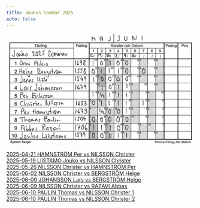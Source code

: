 ```yaml
---
title: Joukos Sommar 2025
auto: false
---
```


![](Jouko_Sommar_2025.JPG)

[2025-04-21 HAMNSTRÖM Per vs NILSSON Christer](https://christernilsson.github.io/2025/012-ChessViewer/index.html?Date=2025-04-21_Result:0-1&White=1699_Per_Hamnström&Black=1631_Christer_Nilsson&Link=https://lichess.org/study/GFuwxt03/0YIOMnBG&Seek=TIME:0.1_MPV:5&moves=e4_e5_f4_Nc6_Nf3_d6_Bc4_Bg4_c3_Nf6_h3_Bxf3_Qxf3_a6_O-O_Be7_d3_Na5_Bb3_Nxb3_axb3_c6_fxe5_dxe5_Be3_Qxd3_Nd2_Qc2_g4_O-O_g5_Nd7_Qf5_Rad8_Nc4_Qxb3_Nxe5_Nxe5_Qxe5_Bd6_Qf5_Qxb2_Bd4_Qh2%23&losses=6_3_75_46_2_21_25_1_77_46_2_42_9_24_6_7_29_16_4_2_2_12_1_1_176_21_15_70_90_32_16_1_122_24_106_12_32_6_1_6_24_6_300_0&bests=e4_e5_Nf3_exf4_Nf3_exf4_d4_Bg4_d3_exf4_O-O_Be6_Qxf3_Qe7_d3_Qd7_Bb3_exf4_Na3_Nxb3_axb3_Nd7_fxe5_dxe5_Na3_Qxd3_Ra5_O-O_Ra5_h6_g5_Nd7_Qd1_Bc5_b4_Qxb3_Na5_Nxe5_Qxe5_Bd6_Qa5_Qxb2_Qf2_Qh2%23
)  
[2025-05-19 LIISTAMO Jouko vs NILSSON Christer](https://christernilsson.github.io/2025/012-ChessViewer/index.html?Date=2025-05-19_Result:0-1&White=_Jouko_Liistamo&Black=_Christer_Nilsson&Link=https://lichess.org/study/AgzTp9sx/eJeKv5T6&Seek=TIME:0.1_MPV:5&moves=e4_e5_c3_d5_Bd3_c6_Ne2_Nf6_Ng3_Nbd7_Qe2_Nc5_f3_Be7_Bc2_dxe4_fxe4_Bg4_Qf2_Nd3%2B_Bxd3_Qxd3_h3_Nxe4_Nxe4_Qxe4%2B_Kf1_Bh4_Qe3_Qxe3_dxe3_O-O-O_Nd2_Bf5_Kg1_Bg5_Nf3_Rd1%2B_Kh2_Rxh1%2B_Kxh1_Bf6_Bd2_Rd8_Re1_e4_Nd4_Bg6_Bc1_a6_b4_Kc7_a4_b6_Bb2_c5_bxc5_bxc5_Nb3_Rb8_Nxc5_Rxb2_Nxa6%2B_Kb6_Nb4_Ka5_Nd5_Kxa4_c4_Rc2_Rb1_Rb2_Rc1_Kb3_c5_Bf5_c6_Rc2_Rb1%2B_Kc4_Nb4_Rc3_Na6_Rxe3_c7_Bc8_Rb6_Re1%2B_Kh2_Be5%2B_g3_Ra1_Nb8_Ra7_Nc6_Ra2%2B_Kg1_Kc5_Rb8_Kxc6_Rxc8_Ra7_Re8_Bxc7_Re7_Bb6%2B&losses=1_0_57_4_124_94_56_1_49_118_129_12_109_113_19_52_82_56_134_9_4_5_185_5_12_21_16_16_12_69_2_12_20_1_39_148_24_3_1_10_2_1_2_3_14_18_1_97_38_39_3_30_7_43_92_3_35_19_37_16_6_4_14_24_7_32_17_7_1_30_22_28_19_104_87_7_8_6_18_55_88_77_56_76_43_1_62_49_17_43_4_271_207_152_8_28_7_1_16_4_17_169_1_8_343_300&bests=e4_e5_Nf3_d5_exd5_Nf6_exd5_Nd7_O-O_h5_exd5_h5_Bc2_dxe4_Bc2_h5_Nxe4_h5_Qe3_Nd3%2B_Bxd3_Qxd3_Qe3_Nxe4_Nxe4_Bh4_Kf1_Bh4_Qe3_Qc2_dxe3_Rd8_Nd2_Bf5_g4_Bg3_Kf2_Be7_Kh2_Rxh1%2B_Kxh1_Bf6_Bd2_Rd8_Re1_e4_Nd4_c5_b4_Be5_b4_Be7_a4_a5_Ba3_c5_Nb3_bxc5_Ne2_Rb8_Nxc5_Rxb2_Nxa6%2B_Kb7_Nb4_Kb7_Rd1_Bh4_g4_Bf5_g4_Bb2_Rc1_Bf5_Nxf6_Bf5_Nxf6_Be5_Rxc2_Bb2_Nxf6_Rb2_c7_Bc8_g3_Bc8_Nb4_Rc3_Kh2_Be5%2B_g3_Re2%2B_Rc6%2B_Ra2%2B_Nc6_Ra2%2B_Kg1_Kc5_Nxe5_Kxc6_Rxc8_e3_Re8_Bd4%2B_Rxe4_Bb6%2B
)  
[2025-05-26 NILSSON Christer vs HAMNSTRÖM Per](https://christernilsson.github.io/2025/012-ChessViewer/index.html?Date=2025-05-26_Result:1-0&White=1618_Christer_Nilsson&Black=1699_Per_Hamnström&Link=https://lichess.org/study/GFuwxt03/Gk9BfBFx&Seek=TIME:0.1_MPV:5&moves=e4_c5_Nf3_Nc6_d4_cxd4_Nxd4_d6_Bb5_Bd7_O-O_a6_Nxc6_bxc6_Bc4_Nf6_Nc3_e5_Bg5_h6_Bh4_g5_Bg3_Bg4_Be2_Bxe2_Qxe2_h5_h3_h4_Bh2_Nh5_Rad1_Qb6_Na4_Qa7_Qg4_f6_Qe6%2B_Qe7_Rxd6_Qxe6_Rxe6%2B_Kd7_Rxf6_Nxf6_Nb6%2B_Kc7_Nxa8%2B_Kb7_Rd1_Kxa8_Rd8%2B_Kb7_Bxe5_Bg7_Rd6_Rf8_f3_Rf7_Rd8_Nd7_Bxg7_Rxg7_Kf2_Kc7_Re8_Kb6_Ke3_Kc5_Ra8_Ne5_b3_Kb6_Kd4_Ng6_Rb8%2B_Kc7_Ra8_Nf4_Ra7%2B_Kb6_Rxg7_Nxg2_Rxg5_Ne1_Rf5_Nxc2%2B_Kc3_Ne3_Rf4&losses=9_5_3_4_3_3_1_22_50_5_11_62_2_15_22_2_5_43_49_2_8_8_0_22_78_81_2_29_58_3_6_68_13_38_232_216_49_23_47_42_54_10_13_4_61_26_25_263_6_8_395_101_11_2_7_0_40_12_54_12_0_17_5_1_3_17_12_12_0_4_71_37_8_18_46_5_11_38_18_431_4_24_0_82_4_12_38_3_9_17_45&bests=e4_e5_Nf3_Nc6_Bb5_cxd4_Nxd4_g6_Nc3_Bd7_Nc3_Nf6_Nxc6_bxc6_Ba4_Nf6_Qe2_g6_f4_h6_Bxf6_g5_Bg3_Qb6_f3_Be6_Qxe2_Qb6_Rad1_h4_Bh2_Qc8_Nd1_Qa5_Rd3_Qb5_b3_f6_Rd2_Be7_Rxd6_Qxe6_Rxe6%2B_Kd7_Rxe5_Nxf6_Nb6%2B_Ke6_Nxa8%2B_Kb7_Nc7_Be7_Rd8%2B_Kb7_Bxe5_Bg7_Rxh8_Rf8_Kf1_Rf7_Rd8_a5_Bxg7_Rxg7_Re8_Ne5_Ra8_a5_g3_a5_c3_Nb6_b3_Ng6_Rb8%2B_Ng6_a4_Kc7_Ra8_Rd7%2B_Ra7%2B_Kd8_Rxg7_Ne6%2B_Rxg5_Ne1_Rg8_Nxc2%2B_Ke5_Na3_Kd4
)  
[2025-06-02 NILSSON Christer vs BERGSTRÖM Helge](https://christernilsson.github.io/2025/012-ChessViewer/index.html?Date=2025-06-02_Result:1-0&White=1653_Christer_Nilsson&Black=_Helge_Bergström&Link=https://lichess.org/study/8Ds1Bw7r/M084gH1g&Seek=TIME:0.1_MPV:5&moves=e4_c5_Nf3_Nc6_Bc4_e6_Nc3_a6_a4_Na5_Qe2_Be7_O-O_h5_d4_Nxc4_Qxc4_d5_exd5_exd5_Qxd5_Qxd5_Nxd5_Bd6_dxc5_Bxc5_Nc7%2B&losses=2_5_2_8_36_3_0_15_49_78_99_52_55_107_80_4_2_165_4_4_4_169_12_159_6_29_1&bests=d4_e5_Nf3_Nc6_Bb5_Nf6_Nc3_Nf6_d4_Nf6_Ba2_Nxc4_Ba2_Nxc4_d3_cxd4_Qxc4_b5_exd5_exd5_Qxd5_cxd4_Nxd5_Bd8_dxc5_Bb8_Nc7%2B
)  
[2025-06-09  JOHANSSON Lars vs BERGSTRÖM Helge](https://christernilsson.github.io/2025/012-ChessViewer/index.html?Date=2025-06-09_Result:1-0&White=_Lars_Johansson&Black=_Helge_Bergström&Link=https://lichess.org/study/I94HPenc/tvMmj6b7&Seek=TIME:0.1_MPV:5&moves=d4_Nf6_Nf3_c5_g3_cxd4_Nxd4_e5_Nb3_d5_Bg2_Be6_O-O_Qc7_N1d2_Bd6_c3_O-O_e4_Qc8_Re1_b6_exd5_Bh3_Bh1_Ng4_Ne4_Qf5_f3_Qg6_Nxd6_f5_Bg2_Bxg2_Kxg2_Nh6_Nc4_Nd7_Nxe5_Nxe5_Rxe5_Nf7_Re6_Qh5_Qd3_Rad8_f4_Rd6_Rxd6_Nxd6_Qf3_Qe8_Nd2_Qb5_b3_Re8_c4_Qc5_Bb2_b5_Kf1_bxc4_Nxc4_Nxc4_bxc4_Re3&losses=1_5_11_31_94_12_9_10_2_5_2_21_7_38_120_98_62_31_2_138_84_113_14_60_130_191_11_164_40_19_4_8_1_6_13_75_9_15_9_10_34_34_14_13_25_13_44_41_47_3_22_11_121_79_50_11_5_38_2_13_113_67_129_1_16_3&bests=e4_d5_c4_g6_d5_cxd4_Bg2_d5_Nb3_d5_Bg2_h6_c4_a5_f4_Nc6_c4_a5_e4_dxe4_exd5_Rd8_exd5_Bg4_Nc4_Nbd7_Ne4_Rd8_f3_Qg6_Nxd6_Nd7_fxg4_Bxg2_fxg4_Nd7_Bxh6_Nd7_Nxe5_Nxe5_Bxh6_f4_Re6_Qh5_Qe2_Rad8_Bf4_Nh6_Bd2_Nxd6_Nd4_Qf7_Be3_g5_Nb3_h5_c4_Qc5_Bb2_Qa5_Qf2_Re3_Qc3_Nxc4_bxc4_Re3
)  
[2025-06-09 NILSSON Christer vs RAZAVI Abbas](https://christernilsson.github.io/2025/012-ChessViewer/index.html?Date=2025-06-09_Result:1-0&White=1653_Christer_Nilsson&Black=1707_Abbas_Razavi&Link=https://lichess.org/study/badox5qN/V5HfunPf&Seek=TIME:0.1_MPV:5&moves=e4_e5_Nf3_Nc6_d4_exd4_c3_d5_exd5_Qxd5_Nxd4_Nxd4_Qxd4_Qxd4_cxd4_Bf5_Be3_O-O-O_Bc4_f6_a3_Ne7_Nc3_Nc6_Rd1_a6_O-O_Bd6_h3_Na5_Bd3_Bg6_Rfe1_f5_Bg5_Rde8_Nd5_Kb8_Ne7_Bxe7_Bxe7_Nc6_Bc5_Rd8_Bc2_b6_d5_Na7_Bd4_Rd7_Bc3_Rhd8_Bb3_Nc8_Re5_c5_Bc2_Nd6_b3_Kc7_a4_Re8_Rxe8_Bxe8_Re1_g6_Be5_Kd8_Bf6%2B_Kc7_Re6_Bf7_Re5_Ne8_Bg5_Rxd5_Re7%2B_Rd7_Bf4%2B_Kd8_Re3_Rd4_Bg5%2B_Kc8_Bd3_c4_Bxc4_Rxc4_bxc4_Nd6_Re7_Bxc4_Bf4_Bb3_Bxd6_Bxa4_Rxh7_Bd7_Rg7_Be8_Ra7_Bb5_Bc7_Bc6_Bxb6_Bb7_Kf1_g5_g3_Kb8_Ke2_Kc8_Ke3_Kb8_Kd4_Ba8_Ke5_Be4_Be3_f4_gxf4_gxf4_Kxf4&losses=3_1_13_5_10_1_34_0_3_0_94_56_43_6_1_44_17_14_1_21_15_3_5_3_0_13_18_22_17_6_51_57_28_77_13_3_59_19_13_61_34_2_13_44_1_3_3_88_24_9_64_19_18_56_55_19_29_4_60_40_5_20_8_2_52_11_6_59_47_3_35_48_9_8_17_2_3_0_13_35_83_93_9_50_89_392_10_125_30_73_7_22_12_21_3_1_20_2_3_40_14_17_23_1_7_3_37_39_50_0_65_38_104_67_65_28_3_20_77_39_8_62_42&bests=Nf3_e5_Nf3_Nc6_Bb5_exd4_Nxd4_d5_exd5_Qxd5_cxd4_Nf6_cxd4_Qxd4_cxd4_Be6_Bb5%2B_Be6_Bc4_Bg6_Nc3_Be4_Nc3_h5_Ne2_Na5_Bf7_Na5_Bd5_Na5_Ba2_Bxd3_Be2_Rd7_b4_Rde8_Rxe8%2B_Rxe1%2B_Ne3_Bh5_Rxe7_Nc6_Bg5_b6_Bc2_b6_d5_bxc5_Bd4_Rd7_d6_Nb5_Be5_Nb5_f3_Ne7_Rde1_Nd6_f3_Nb5_a4_Kb7_Rxe8_Bxe8_Be5_g6_Bd3_Bf7_Bd3_Kc7_Be5_Bf7_Re5_Ne4_Bh8_Rxd5_Re7%2B_Rd7_a5_Nd6_Rxd7%2B_Nc7_Bg5%2B_Kc7_a5_Nc7_Bxc4_Nd6_bxc4_Nc7_Re7_Bg8_Bf4_Ne8_Bxd6_Bxa4_Rc7%2B_Bd7_f3_a5_h4_g5_h4_Bc6_Bxb6_Bb7_h4_g5_f4_Kb8_Rxb7%2B_Be4_Rxb7_Bg2_f4_a5_Ke5_Bg2_Re7_Bg2_gxf4_g4_Bb6
)  
[2025-06-10 PAULIN Thomas vs NILSSON Christer 1](https://christernilsson.github.io/2025/012-ChessViewer/index.html?Date=2025-06-10_Result:0-1&White=1504_Thomas_Paulin&Black=1653_Christer_Nilsson&Link=https://lichess.org/study/LtzvGeZk/FFovTYh5&Seek=TIME:0.1_MPV:5&moves=e4_e5_d3_Nf6_g3_Bc5_Nf3_Ng4_d4_exd4_Nxd4_Nxf2_Kxf2_Qf6%2B_Kg2_Bxd4_c3_Qf2%2B_Kh3_d5%2B_g4_Bf6_Qd2_Qf3%23&losses=2_10_35_0_22_33_2_1_5_15_134_44_22_20_152_4_786_96_2_300_100_300_300_0&bests=e4_e5_Nf3_Nf6_f4_d5_Bg2_Ng4_d4_exd4_h3_Qf6_Kxf2_Qf6%2B_Ke3_Bxd4_Bb5_Qf2%2B_Kh3_d5%2B_Qg4_h5_Qe2_Qf3%23
)  
[2025-06-10 PAULIN Thomas vs NILSSON Christer 2](https://christernilsson.github.io/2025/012-ChessViewer/index.html?Date=2025-06-09_Result:0-1&White=1504_Thomas_Paulin&Black=1653_Christer_Nilsson&Link=https://lichess.org/study/LtzvGeZk/VaaE0d4W&Seek=TIME:0.1_MPV:5&moves=e4_e5_g3_Nf6_Bg2_Bc5_d3_d5_Bg5_Bxf2%2B_Kxf2_Ng4%2B_Kf1_Qxg5_Qd2_Qe3_Qe2_Qc1%2B_Qe1_Ne3%2B_Kf2_Qxe1%2B_Kxe1_Nxc2%2B&losses=0_7_88_74_1_10_6_1_131_386_3_199_669_2_0_97_268_5_2_2_3_3_1_101&bests=d4_e6_Nf3_d5_Bg2_Nc6_Nc3_Nc6_exd5_dxe4_Kxf2_Bg4_Qxg4_Qxg5_Qd2_Ne3%2B_exd5_Qc1%2B_Qe1_Ne3%2B_Kf2_Qxe1%2B_Kxe1_d4
)  
